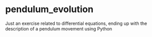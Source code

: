 # pendulum_evolution
Just an exercise related to differential equations, ending up with the description of a pendulum movement using Python
